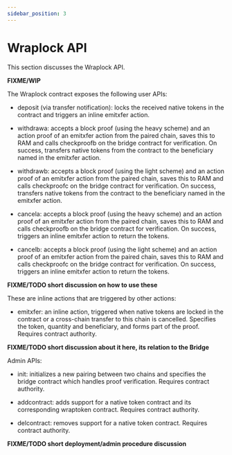 ```yaml
---
sidebar_position: 3
---
```


# Wraplock API

This section discusses the Wraplock API.

**FIXME/WIP**

The Wraplock contract exposes the following user APIs:

* deposit (via transfer notification): locks the received native tokens in the contract and triggers an inline emitxfer action.

* withdrawa: accepts a block proof (using the heavy scheme) and an action proof of an emitxfer action from the paired chain, saves this to RAM and calls checkproofb on the bridge contract for verification. On success, transfers native tokens from the contract to the beneficiary named in the emitxfer action.

* withdrawb: accepts a block proof (using the light scheme) and an action proof of an emitxfer action from the paired chain, saves this to RAM and calls checkproofc on the bridge contract for verification. On success, transfers native tokens from the contract to the beneficiary named in the emitxfer action.

* cancela: accepts a block proof (using the heavy scheme) and an action proof of an emitxfer action from the paired chain, saves this to RAM and calls checkproofb on the bridge contract for verification. On success, triggers an inline emitxfer action to return the tokens.

* cancelb: accepts a block proof (using the light scheme) and an action proof of an emitxfer action from the paired chain, saves this to RAM and calls checkproofc on the bridge contract for verification. On success, triggers an inline emitxfer action to return the tokens.

**FIXME/TODO short discussion on how to use these**

These are inline actions that are triggered by other actions:

* emitxfer: an inline action, triggered when native tokens are locked in the contract or a cross-chain transfer to this chain is cancelled. Specifies the token, quantity and beneficiary, and forms part of the proof. Requires contract authority.

**FIXME/TODO short discussion about it here, its relation to the Bridge**

Admin APIs:

* init: initializes a new pairing between two chains and specifies the bridge contract which handles proof verification. Requires contract authority.

* addcontract: adds support for a native token contract and its corresponding wraptoken contract. Requires contract authority.

* delcontract: removes support for a native token contract. Requires contract authority.

**FIXME/TODO short deployment/admin procedure discussion**
